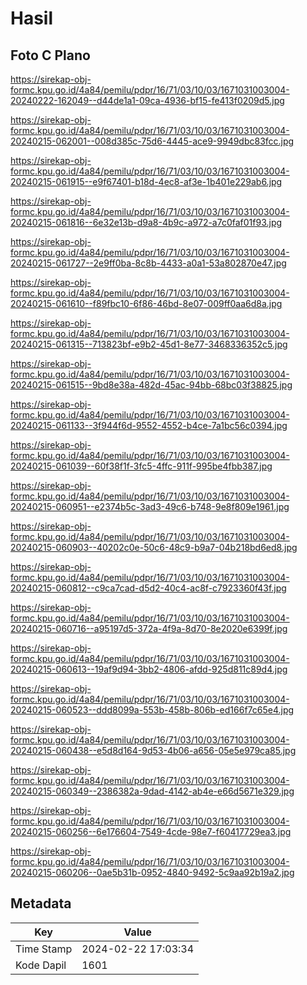 # Hasil

## Foto C Plano

https://sirekap-obj-formc.kpu.go.id/4a84/pemilu/pdpr/16/71/03/10/03/1671031003004-20240222-162049--d44de1a1-09ca-4936-bf15-fe413f0209d5.jpg

https://sirekap-obj-formc.kpu.go.id/4a84/pemilu/pdpr/16/71/03/10/03/1671031003004-20240215-062001--008d385c-75d6-4445-ace9-9949dbc83fcc.jpg

https://sirekap-obj-formc.kpu.go.id/4a84/pemilu/pdpr/16/71/03/10/03/1671031003004-20240215-061915--e9f67401-b18d-4ec8-af3e-1b401e229ab6.jpg

https://sirekap-obj-formc.kpu.go.id/4a84/pemilu/pdpr/16/71/03/10/03/1671031003004-20240215-061816--6e32e13b-d9a8-4b9c-a972-a7c0faf01f93.jpg

https://sirekap-obj-formc.kpu.go.id/4a84/pemilu/pdpr/16/71/03/10/03/1671031003004-20240215-061727--2e9ff0ba-8c8b-4433-a0a1-53a802870e47.jpg

https://sirekap-obj-formc.kpu.go.id/4a84/pemilu/pdpr/16/71/03/10/03/1671031003004-20240215-061610--f89fbc10-6f86-46bd-8e07-009ff0aa6d8a.jpg

https://sirekap-obj-formc.kpu.go.id/4a84/pemilu/pdpr/16/71/03/10/03/1671031003004-20240215-061315--713823bf-e9b2-45d1-8e77-3468336352c5.jpg

https://sirekap-obj-formc.kpu.go.id/4a84/pemilu/pdpr/16/71/03/10/03/1671031003004-20240215-061515--9bd8e38a-482d-45ac-94bb-68bc03f38825.jpg

https://sirekap-obj-formc.kpu.go.id/4a84/pemilu/pdpr/16/71/03/10/03/1671031003004-20240215-061133--3f944f6d-9552-4552-b4ce-7a1bc56c0394.jpg

https://sirekap-obj-formc.kpu.go.id/4a84/pemilu/pdpr/16/71/03/10/03/1671031003004-20240215-061039--60f38f1f-3fc5-4ffc-911f-995be4fbb387.jpg

https://sirekap-obj-formc.kpu.go.id/4a84/pemilu/pdpr/16/71/03/10/03/1671031003004-20240215-060951--e2374b5c-3ad3-49c6-b748-9e8f809e1961.jpg

https://sirekap-obj-formc.kpu.go.id/4a84/pemilu/pdpr/16/71/03/10/03/1671031003004-20240215-060903--40202c0e-50c6-48c9-b9a7-04b218bd6ed8.jpg

https://sirekap-obj-formc.kpu.go.id/4a84/pemilu/pdpr/16/71/03/10/03/1671031003004-20240215-060812--c9ca7cad-d5d2-40c4-ac8f-c7923360f43f.jpg

https://sirekap-obj-formc.kpu.go.id/4a84/pemilu/pdpr/16/71/03/10/03/1671031003004-20240215-060716--a95197d5-372a-4f9a-8d70-8e2020e6399f.jpg

https://sirekap-obj-formc.kpu.go.id/4a84/pemilu/pdpr/16/71/03/10/03/1671031003004-20240215-060613--19af9d94-3bb2-4806-afdd-925d811c89d4.jpg

https://sirekap-obj-formc.kpu.go.id/4a84/pemilu/pdpr/16/71/03/10/03/1671031003004-20240215-060523--ddd8099a-553b-458b-806b-ed166f7c65e4.jpg

https://sirekap-obj-formc.kpu.go.id/4a84/pemilu/pdpr/16/71/03/10/03/1671031003004-20240215-060438--e5d8d164-9d53-4b06-a656-05e5e979ca85.jpg

https://sirekap-obj-formc.kpu.go.id/4a84/pemilu/pdpr/16/71/03/10/03/1671031003004-20240215-060349--2386382a-9dad-4142-ab4e-e66d5671e329.jpg

https://sirekap-obj-formc.kpu.go.id/4a84/pemilu/pdpr/16/71/03/10/03/1671031003004-20240215-060256--6e176604-7549-4cde-98e7-f60417729ea3.jpg

https://sirekap-obj-formc.kpu.go.id/4a84/pemilu/pdpr/16/71/03/10/03/1671031003004-20240215-060206--0ae5b31b-0952-4840-9492-5c9aa92b19a2.jpg


## Metadata

| Key        | Value               |
| ---------- | ------------------- |
| Time Stamp | 2024-02-22 17:03:34 |
| Kode Dapil | 1601                |



